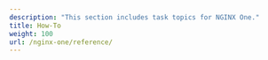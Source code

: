 ```yaml
---
description: "This section includes task topics for NGINX One."
title: How-To
weight: 100
url: /nginx-one/reference/
---
```

